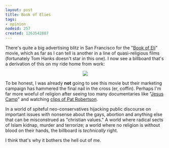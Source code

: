 ```yaml
--- 
layout: post
title: Book of Elies
tags: 
- opinion
nodeid: 257
created: 1263542887
---
```

There's quite a big advertising blitz in San Francisco for the "<a id="aptureLink_VJomkqnnZ6" href="http://www.youtube.com/watch?v=JKfZrbS79To">Book of Eli</a>" movie, which as far as I can tell is another in a line of quasi-religious films (fortunately Tom Hanks doesn't star in this one). I now see a billboard that's a derivation of this on my ride home from work:
<center><img src="http://agentdero.cachefly.net/unethicalblogger.com/images/religionispower.jpg"/></center>

To be honest, I was already **not** going to see this movie but their marketing campaign has hammered the final nail in the cross (er, coffin). Perhaps I'm far more woeful of religion after seeing too many documentaries like "<a id="aptureLink_o7Ky6vz4EV" href="http://www.youtube.com/watch?v=ylLFoD5ZGDk">Jesus Camp</a>" and watching <a id="aptureLink_h1tSlNsqA2" href="http://www.youtube.com/watch?v=S5nraknWoes">clips of Pat Robertson</a>.

In a world of spiteful neo-conservatives hijacking public discourse on important issues with nonsense about the gays, abortion and anything else that can be misconstrued as "christian values." A world where radical sects of Islam kidnap, murder and terrorize; a world where no religion is without blood on their hands, the billboard is *technically* right. 

I think that's why it bothers the hell out of me.
